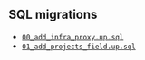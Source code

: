 ## SQL migrations

- [`00_add_infra_proxy.up.sql`](00_add_infra_proxy.up.sql)
- [`01_add_projects_field.up.sql`](01_add_projects_field.up.sql)
